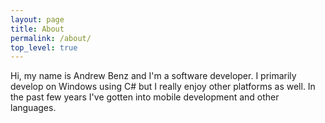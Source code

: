 ```yaml
---
layout: page
title: About
permalink: /about/
top_level: true
---
```


Hi, my name is Andrew Benz and I'm a software developer.  I primarily develop on Windows using C# but I really enjoy other platforms as well.  In the past few years I've gotten into mobile development and other languages.